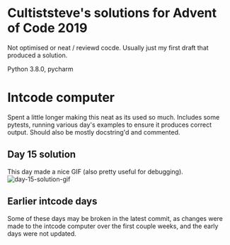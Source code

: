 # Cultiststeve's solutions for Advent of Code 2019

Not optimised or neat / reviewd cocde. Usually just my first draft that produced a solution.

Python 3.8.0, pycharm

# Intcode computer
Spent a little longer making this neat as its used so much.
Includes some pytests, running various day's examples to ensure it produces correct output.
Should also be mostly docstring'd and commented.

## Day 15 solution
This day made a nice GIF (also pretty useful for debugging).
![day-15-solution-gif](day15/solution.gif)

## Earlier intcode days
Some of these days may be broken in the latest commit, as changes were made to the intcode computer over the first couple weeks, and the early days were not updated.